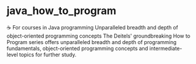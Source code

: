 # java_how_to_program
☕ For courses in Java programming Unparalleled breadth and depth of object-oriented programming concepts The Deitels' groundbreaking How to Program series offers unparalleled breadth and depth of programming fundamentals, object-oriented programming concepts and intermediate-level topics for further study.
